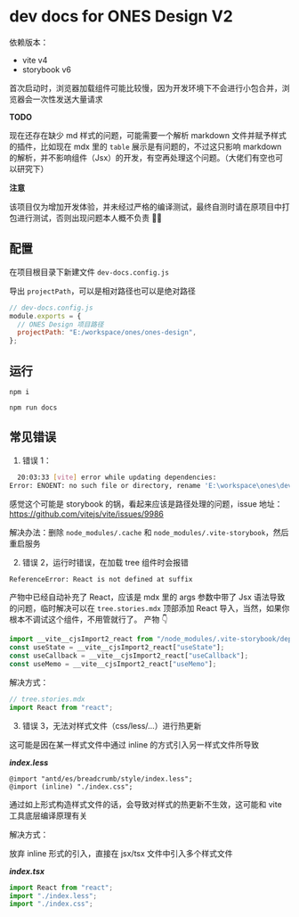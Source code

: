 # dev docs for ONES Design V2

依赖版本：

- vite v4
- storybook v6

首次启动时，浏览器加载组件可能比较慢，因为开发环境下不会进行小包合并，浏览器会一次性发送大量请求

**TODO**

现在还存在缺少 md 样式的问题，可能需要一个解析 markdown 文件并赋予样式的插件，比如现在 mdx 里的 `table` 展示是有问题的，不过这只影响 markdown 的解析，并不影响组件（Jsx）的开发，有空再处理这个问题。（大佬们有空也可以研究下）

**注意**

该项目仅为增加开发体验，并未经过严格的编译测试，最终自测时请在原项目中打包进行测试，否则出现问题本人概不负责 🧐🧐

## 配置

在项目根目录下新建文件 `dev-docs.config.js`

导出 `projectPath`，可以是相对路径也可以是绝对路径

```js
// dev-docs.config.js
module.exports = {
  // ONES Design 项目路径
  projectPath: "E:/workspace/ones/ones-design",
};
```

## 运行

```
npm i

npm run docs
```

## 常见错误

1. 错误 1：

```bash
  20:03:33 [vite] error while updating dependencies:
Error: ENOENT: no such file or directory, rename 'E:\workspace\ones\dev-docs\node_modules\.vite-storybook\deps_temp' -> 'E:\workspace\ones\dev-docs\node_modules\.vite-storybook\deps'
```

感觉这个可能是 storybook 的锅，看起来应该是路径处理的问题，issue 地址：<https://github.com/vitejs/vite/issues/9986>

解决办法：删除 `node_modules/.cache` 和 `node_modules/.vite-storybook`，然后重启服务

2. 错误 2，运行时错误，在加载 tree 组件时会报错

```bash
ReferenceError: React is not defined at suffix
```

产物中已经自动补充了 React，应该是 mdx 里的 args 参数中带了 Jsx 语法导致的问题，临时解决可以在 `tree.stories.mdx` 顶部添加 React 导入，当然，如果你根本不调试这个组件，不用管就行了。
产物 👇

```js
import __vite__cjsImport2_react from "/node_modules/.vite-storybook/deps/react.js?v=6afbfaf7";
const useState = __vite__cjsImport2_react["useState"];
const useCallback = __vite__cjsImport2_react["useCallback"];
const useMemo = __vite__cjsImport2_react["useMemo"];
```

解决方式：

```jsx
// tree.stories.mdx
import React from "react";
```

3. 错误 3，无法对样式文件（css/less/...）进行热更新

这可能是因在某一样式文件中通过 inline 的方式引入另一样式文件所导致

**_index.less_**

```less
@import "antd/es/breadcrumb/style/index.less";
@import (inline) "./index.css";
```

通过如上形式构造样式文件的话，会导致对样式的热更新不生效，这可能和 vite 工具底层编译原理有关

解决方式：

放弃 inline 形式的引入，直接在 jsx/tsx 文件中引入多个样式文件

**_index.tsx_**

```jsx
import React from "react";
import "./index.less";
import "./index.css";
```
